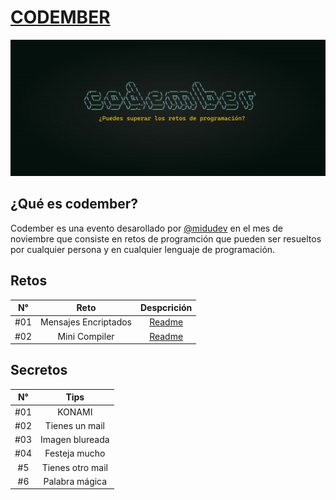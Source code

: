# [CODEMBER](https://codember.dev/)

![CODEMBER](./images/codember.webp)

###

## ¿Qué es codember?

Codember es una evento desarollado por [@midudev](https://github.com/midudev) en el mes de noviembre que consiste en retos de programción que pueden ser resueltos por cualquier persona y en cualquier lenguaje de programación.

## Retos

| N°  |         Reto         |            Despcrición             |
| :-: | :------------------: | :--------------------------------: |
| #01 | Mensajes Encriptados | [Readme](./challenge-01/README.md) |
| #02 |    Mini Compiler     | [Readme](./challenge-02/README.md) |

## Secretos

| N°  |       Tips       |
| :-: | :--------------: |
| #01 |      KONAMI      |
| #02 |  Tienes un mail  |
| #03 | Imagen blureada  |
| #04 |  Festeja mucho   |
| #5  | Tienes otro mail |
| #6  |  Palabra mágica  |
